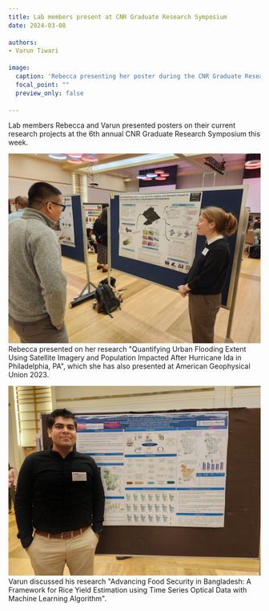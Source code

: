 ```yaml
---
title: Lab members present at CNR Graduate Research Symposium
date: 2024-03-08

authors:
- Varun Tiwari

image:
  caption: 'Rebecca presenting her poster during the CNR Graduate Research Symposium Poster Contest'
  focal_point: ""
  preview_only: false

---
```


Lab members Rebecca and Varun presented posters on their current research projects at the 6th annual CNR Graduate Research Symposium this week.

<!--more-->

![Rebecca presenting her poster during the CNR Graduate Research Symposium Poster Contest](Rebecca_img.jpg)
Rebecca presented on her research "Quantifying Urban Flooding Extent Using Satellite Imagery and Population Impacted After Hurricane Ida in Philadelphia, PA", which she has also presented at American Geophysical Union 2023.

![Varun](Varun_img.jpg)
Varun discussed his research "Advancing Food Security in Bangladesh: A Framework for Rice Yield Estimation using Time Series Optical Data with Machine Learning Algorithm".

<!-- ## Social Media Buzz:
<blockquote class="twitter-tweet"><p lang="en" dir="ltr">Super proud of my lab&#39;s Ph.D. students presenting at the <a href="https://twitter.com/NCStateCNR?ref_src=twsrc%5Etfw">@NCStateCNR</a> graduate research symposium, on <a href="https://twitter.com/hashtag/floods?src=hash&amp;ref_src=twsrc%5Etfw">#floods</a>, how future climate and land use change scenarios will impact surface <a href="https://twitter.com/hashtag/water?src=hash&amp;ref_src=twsrc%5Etfw">#water</a> resources in the southeastern US, &amp; <a href="https://twitter.com/has -->

